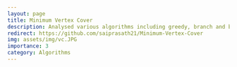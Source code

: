 ```yaml
---
layout: page
title: Minimum Vertex Cover
description: Analysed various algorithms including greedy, branch and bound, local search - hill climbing, and local search - simulated annealing for solving the minimum vertex cover (MVC) problem.
redirect: https://github.com/saiprasath21/Minimum-Vertex-Cover
img: assets/img/vc.JPG
importance: 3
category: Algorithms
---
```


